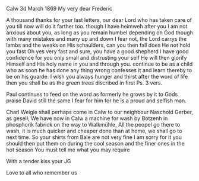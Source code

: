  Calw 3d March 1869
My very dear Frederic

A thousand thanks for your last letters, our dear Lord who has taken care of you till now will do it farther too. though I have heimweh after you I am not anxious about you, as long as you remain humbel depending on God though with many mistakes and many up and down I fear not, the Lord carrys the lambs and the weaks on His schaulders, can you then fall does He not hold you fast Oh yes very fast and sure, you have a good shepherd I have good confidence for you only small and distrusting your self He will then glorify Himself and His holy name in you and through you. continue to be as a child who as soon he has done any thing wrong confesses it and learn thereby to be on his guarde. I wish you always hunger and thirst after the word of life then you shall be as the green trees discribed in first Ps. 3 vers.

Paul continues to feed on the word as formerly he grows by it to Gods praise David still the same I fear for him for he is a proud and selfish man.

Charl Weigle shall perhaps come in Calw to our neighbour Naschold Gerber, as gesell; We have now in Calw a machine for wash by Botzenh in phosphorik fabrick on the way to Walkmühle, All the peopel go there to wash, it is much quicker and cheaper done than at home, we shall go to next time. So your shirts from Bale are not very fine I am sorry for it you should then put them on during the cool season and the finer ones in the hot season You must tell me what you may require

With a tender kiss
 your JG

Love to all who remember us
